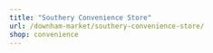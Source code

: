 ```yaml
---
title: "Southery Convenience Store"
url: /downham-market/southery-convenience-store/
shop: convenience
---
```

